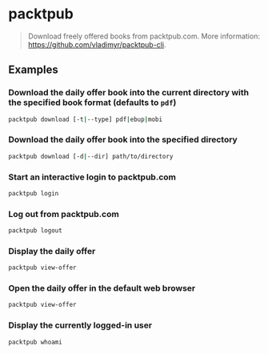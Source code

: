 # packtpub

> Download freely offered books from packtpub.com. More information: <https://github.com/vladimyr/packtpub-cli>.

## Examples

### Download the daily offer book into the current directory with the specified book format (defaults to `pdf`)

```bash
packtpub download [-t|--type] pdf|ebup|mobi
```

### Download the daily offer book into the specified directory

```bash
packtpub download [-d|--dir] path/to/directory
```

### Start an interactive login to packtpub.com

```bash
packtpub login
```

### Log out from packtpub.com

```bash
packtpub logout
```

### Display the daily offer

```bash
packtpub view-offer
```

### Open the daily offer in the default web browser

```bash
packtpub view-offer
```

### Display the currently logged-in user

```bash
packtpub whoami
```
